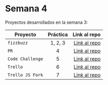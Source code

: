 # Semana 4 

Proyectos desarrollados en la semana 3:

| Proyecto | Práctica | Link al repo |
| ------------- |:-------------:| -----:|
|`fizzbuzz`|1, 2, 3|[Link al repo](https://github.com/aydin-due/fizzbuzz)|
|`PR`|4|[Link al repo](https://github.com/visualpartnership/fizzbuzz/pull/139)|
|`Code Challenge`|5|[Link al repo](https://github.com/aydin-due/visual-thinking-api)|
|`Trello`|6|[Link al repo](trello.md)|
|`Trello JS Fork`|7|[Link al repo](https://github.com/aydin-due/trello)|
